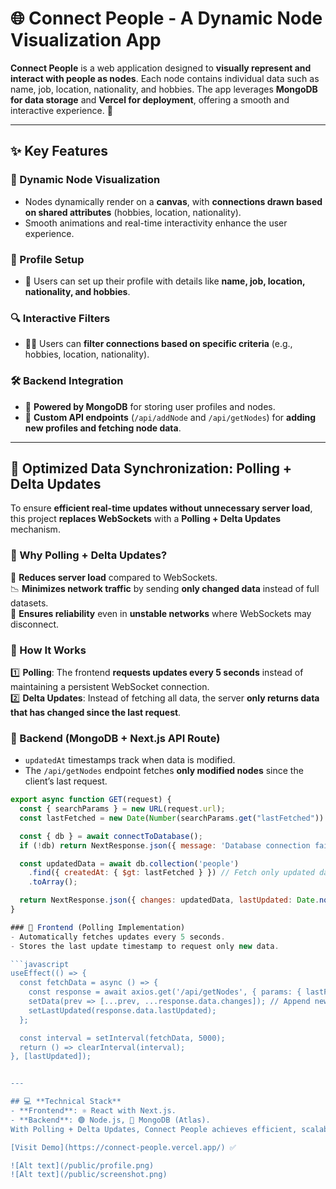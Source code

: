 # 🌐 Connect People - A Dynamic Node Visualization App

**Connect People** is a web application designed to **visually represent and interact with people as nodes**. Each node contains individual data such as name, job, location, nationality, and hobbies. The app leverages **MongoDB for data storage** and **Vercel for deployment**, offering a smooth and interactive experience. 🚀

---

## ✨ Key Features

### 🎨 Dynamic Node Visualization
- Nodes dynamically render on a **canvas**, with **connections drawn based on shared attributes** (hobbies, location, nationality).
- Smooth animations and real-time interactivity enhance the user experience.

### 📝 Profile Setup
- 👤 Users can set up their profile with details like **name, job, location, nationality, and hobbies**.

### 🔍 Interactive Filters
- 🕵️‍♂️ Users can **filter connections based on specific criteria** (e.g., hobbies, location, nationality).

### 🛠️ Backend Integration
- 💾 **Powered by MongoDB** for storing user profiles and nodes.
- 📡 **Custom API endpoints** (`/api/addNode` and `/api/getNodes`) for **adding new profiles and fetching node data**.

---

## 🔄 Optimized Data Synchronization: Polling + Delta Updates

To ensure **efficient real-time updates without unnecessary server load**, this project **replaces WebSockets** with a **Polling + Delta Updates** mechanism.

### 🔹 Why Polling + Delta Updates?
🚀 **Reduces server load** compared to WebSockets.  
📉 **Minimizes network traffic** by sending **only changed data** instead of full datasets.  
📡 **Ensures reliability** even in **unstable networks** where WebSockets may disconnect.  

### 🔹 How It Works
1️⃣ **Polling**: The frontend **requests updates every 5 seconds** instead of maintaining a persistent WebSocket connection.  
2️⃣ **Delta Updates**: Instead of fetching all data, the server **only returns data that has changed since the last request**.  

### 🔹 Backend (MongoDB + Next.js API Route)
- `updatedAt` timestamps track when data is modified.
- The `/api/getNodes` endpoint fetches **only modified nodes** since the client’s last request.

```javascript
export async function GET(request) {
  const { searchParams } = new URL(request.url);
  const lastFetched = new Date(Number(searchParams.get("lastFetched")) || 0);

  const { db } = await connectToDatabase();
  if (!db) return NextResponse.json({ message: 'Database connection failed' }, { status: 500 });

  const updatedData = await db.collection('people')
    .find({ createdAt: { $gt: lastFetched } }) // Fetch only updated data
    .toArray();

  return NextResponse.json({ changes: updatedData, lastUpdated: Date.now() });
}

### 🔹 Frontend (Polling Implementation)
- Automatically fetches updates every 5 seconds.
- Stores the last update timestamp to request only new data.

```javascript
useEffect(() => {
  const fetchData = async () => {
    const response = await axios.get('/api/getNodes', { params: { lastFetched: lastUpdated } });
    setData(prev => [...prev, ...response.data.changes]); // Append new data
    setLastUpdated(response.data.lastUpdated);
  };

  const interval = setInterval(fetchData, 5000);
  return () => clearInterval(interval);
}, [lastUpdated]);


---

## 💻 **Technical Stack**
- **Frontend**: ⚛️ React with Next.js.
- **Backend**: 🟢 Node.js, 🍃 MongoDB (Atlas).
With Polling + Delta Updates, Connect People achieves efficient, scalable, and near real-time data synchronization while keeping server load minimal. 🚀

[Visit Demo](https://connect-people.vercel.app/) ✅

![Alt text](/public/profile.png)
![Alt text](/public/screenshot.png)

